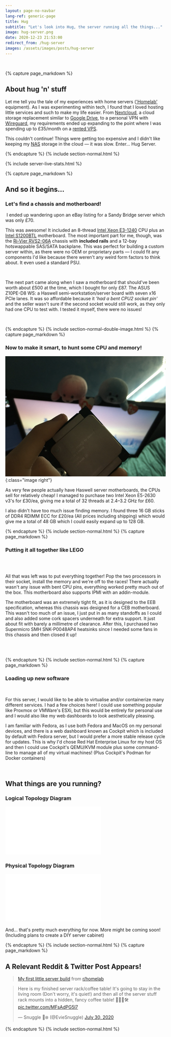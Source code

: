 ```yaml
---
layout: page-no-navbar
lang-ref: generic-page
title: Hug
subtitle: "Let's look into Hug, the server running all the things..."
image: hug-server.png
date: 2020-12-23 21:53:00
redirect_from: /hug-server
images: /assets/images/posts/hug-server
---
```

<!-- Content -->
<div class="image main">
	<img src="{{ site.url }}/assets/images/posts/{{ page.image }}" alt="">
</div>

<script src="{{ 'assets/js/refresh-badges.js' | absolute_url }}"></script>

<!--{% capture page_markdown %}
## Hug Server
{% endcapture %}
{% include header-major-special.html %}-->



{% capture page_markdown %}
## About hug 'n' stuff

Let me tell you the tale of my experiences with home servers (['Homelab'](https://reddit.com/r/homelab) equipment). As I was experimenting within tech, I found that I loved hosting little services and such to make my life easier. From [Nextcloud](https://nextcloud.com/), a cloud storage replacement similar to [Google Drive](https://drive.google.com/), to a personal VPN with [Wireguard](https://wireguard.com/), my requirements ended up expanding to the point where I was spending up to £35/month on a [rented VPS](https://en.wikipedia.org/wiki/Virtual_private_server).

This couldn't continue! Things were getting too expensive and I didn't like keeping my [NAS](https://simple.wikipedia.org/wiki/Network-attached_storage) storage in the cloud — it was slow.
Enter... Hug Server.


{% endcapture %}
{% include section-normal.html %}

{% include server-live-stats.html %}

{% capture page_markdown %}
## And so it begins...
### Let's find a chassis and motherboard!

<span class="image right"><a href="{{ page.images }}/original.webp"><img src="{{ page.images }}/original.webp" alt=""></a></span>
I ended up wandering upon an eBay listing for a Sandy Bridge server which was only £70.

This was awesome! It included an 8-thread [Intel Xeon E3-1240](https://ark.intel.com/content/www/us/en/ark/products/52273/intel-xeon-processor-e3-1240-8m-cache-3-30-ghz.html) CPU plus an [Intel S1200BTL](https://ark.intel.com/content/www/us/en/ark/products/53557/intel-server-board-s1200btl.html) motherboard. The most important part for me, though, was the [Ri-Vier RVS2-06A](https://www.ri-vier.eu/rivier-2u-12bay-chassis-with-sas-backplane-rvs206a-p-323.html) chassis with **included rails** and a 12-bay hotswappable SAS/SATA backplane. This was perfect for building a custom server within, as there were no OEM or proprietary parts — I could fit any components I'd like because there weren't any weird form factors to think about. It even used a standard PSU.

<span class="image left"><a href="{{ page.images }}/motherboard.webp"><img src="{{ page.images }}/motherboard.webp" alt=""></a></span>


The next part came along when I saw a motherboard that should've been worth about £500 at the time, which I bought for only £87. The ASUS Z10PE-D8 WS: a Haswell semi-workstation/server board with seven x16 PCIe lanes. It was so affordable 
because it *'had a bent CPU2 socket pin'* and the seller wasn't sure if the second socket would still work, as they only had one CPU to test with. I tested it myself, there were no issues!

<span class="image right"><a href="{{ page.images }}/ebay.webp"><img src="{{ page.images }}/ebay.webp" alt=""></a></span>

{% endcapture %}
{% include section-normal-double-image.html %}
{% capture page_markdown %}


### Now to make it smart, to hunt some CPU and memory!

![A picture showing the frame being completed with the server mounted inside using rails](/assets/images/posts/hug-server/cpu.webp){:class="image right"}


As very few people actually have Haswell server motherboards, the CPUs sell for relatively cheap! I managed to purchase two Intel Xeon E5-2630 v3's for £30/ea, giving me a total of 32 threads at 2.4–3.2 GHz for £60.

I also didn't have too much issue finding memory. I found three 16 GB sticks of DDR4 RDIMM ECC for £20/ea (All prices including shipping) which would give me a total of 48 GB which I could easily expand up to 128 GB. 

{% endcapture %}
{% include section-normal.html %}
{% capture page_markdown %}

### Putting it all together like LEGO

<div class="row gtr-uniform">
<div class="col-6"><span class="image fit"><a href="{{ page.images }}/motherboard_built.webp"><img src="{{ page.images }}/motherboard_built.webp" alt=""></a></span></div>
<div class="col-6"><span class="image fit"><a href="{{ page.images }}/server_inside.webp"><img src="{{ page.images }}/server_inside.webp" alt=""></a></span></div>
</div>

All that was left was to put everything together! Pop the two processors in their socket, install the memory and we're off to the races! There actually wasn't any issue with bent CPU pins, everything worked pretty much out of the box. This motherboard also supports IPMI with an addin-module.

The motherboard was an extremely tight fit, as it is designed to the EEB specification, whereas this chassis was designed for a CEB motherboard. This wasn't too much of an issue, I just put in as many standoffs as I could and also added some cork spacers underneath for extra support. It just about fit with barely a millimetre of clearance. After this, I purchased two Supermicro SMH SNK-P0048AP4 heatsinks since I needed some fans in this chassis and then closed it up!

<div class="box alt">
<div class="row gtr-uniform">
<div class="col-12"><span class="image fit"><a href="{{ page.images }}/heatsinky.webp"><img src="{{ page.images }}/heatsinky.webp" alt=""></a></span></div>
<div class="col-12"><span class="image fit"><a href="{{ page.images }}/final.webp"><img src="{{ page.images }}/final.webp" alt=""></a></span></div>
</div>
</div>

{% endcapture %}
{% include section-normal.html %}
{% capture page_markdown %}

### Loading up new software

<div class="box alt">
<div class="row gtr-uniform">
<div class="col-6"><span class="image fit"><a href="{{ page.images }}/neofetch.webp"><img src="{{ page.images }}/neofetch.webp" alt=""></a></span></div>
</div>
</div>

For this server, I would like to be able to virtualise and/or containerize many different services. I had a few choices here! I could use something popular like Proxmox or VMWare's ESXi, but this would be entirely for personal use and I would also like my web dashboards to look aesthetically pleasing.

I am familiar with Fedora, as I use both Fedora and MacOS on my personal devices, and there is a web dashboard known as Cockpit which is included by default with Fedora server, but I would prefer a more stable release cycle for updates. This is why I'd chose Red Hat Enterprise Linux for my host OS and then I could use Cockpit's QEMU/KVM module plus some command-line to manage all of my virtual machines! (Plus Cockpit's Podman for Docker containers)

<div class="box alt">
<div class="row gtr-uniform">
<div class="col-12"><span class="image fit"><a href="{{ page.images }}/cockpit.webp"><img src="{{ page.images }}/cockpit.webp" alt=""></a></span></div>
</div>
</div>


## What things are you running?
### Logical Topology Diagram

<embed class="centre" src="{{ page.images }}/logical_topology.svg">

### Physical Topology Diagram

<embed class="centre" src="{{ page.images }}/physical_topology.svg">

And... that's pretty much everything for now. More might be coming soon! (Including plans to create a DIY server cabinet)

{% endcapture %}
{% include section-normal.html %}
{% capture page_markdown %}
## A Relevant Reddit & Twitter Post Appears!

<div>
	<blockquote class="reddit-card" data-card-preview="0"><a href="https://www.reddit.com/r/homelab/comments/feiq4j/my_first_little_server_build/">My first little server build</a> from <a href="http://www.reddit.com/r/homelab">r/homelab</a></blockquote>
	<script async src="https://embed.redditmedia.com/widgets/platform.js" charset="UTF-8"></script>
	<blockquote class="twitter-tweet tw-align-center" data-theme="dark"><p lang="en" dir="ltr">Here is my finished server rack/coffee table! It&#39;s going to stay in the living room (Don&#39;t worry, it&#39;s quiet!) and then all of the server stuff rack mounts into a hidden, fancy coffee table! 👩‍💻📐🛠️ <a href="https://t.co/MFsAdPG5l7">pic.twitter.com/MFsAdPG5l7</a></p>&mdash; Snuggle 🧋❄️ (@EvieSnuggle) <a href="https://twitter.com/EvieSnuggle/status/1288936442736136205?ref_src=twsrc%5Etfw">July 30, 2020</a></blockquote> <script async src="https://platform.twitter.com/widgets.js" charset="utf-8"></script>
</div>
{% endcapture %}
{% include section-normal.html %}

